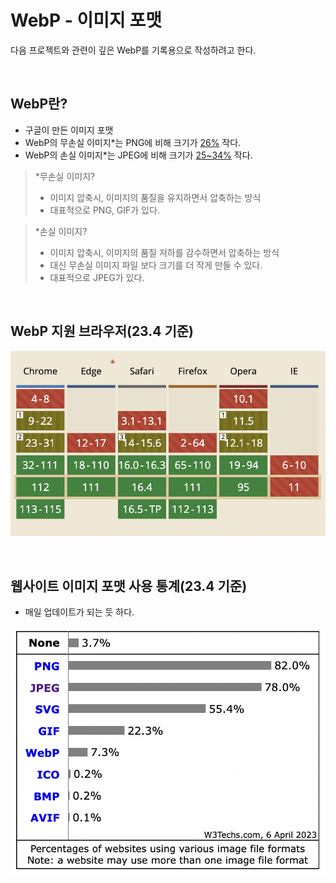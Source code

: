 # WebP - 이미지 포맷

다음 프로젝트와 관련이 깊은 WebP를 기록용으로 작성하려고 한다.

<br>

## WebP란?
- 구글이 만든 이미지 포맷
- WebP의 무손실 이미지*는 PNG에 비해 크기가 [26%](https://developers.google.com/speed/webp/docs/webp_lossless_alpha_study?hl=ko#results) 작다.
- WebP의 손실 이미지*는 JPEG에 비해 크기가 [25~34%](https://developers.google.com/speed/webp/docs/webp_study?hl=ko) 작다.

> *무손실 이미지?
> - 이미지 압축시, 이미지의 품질을 유지하면서 압축하는 방식
> - 대표적으로 PNG, GIF가 있다.

> *손실 이미지?
> - 이미지 압축시, 이미지의 품질 저하를 감수하면서 압축하는 방식
> - 대신 무손실 이미지 파일 보다 크기를 더 작게 만들 수 있다.
> - 대표적으로 JPEG가 있다.

<br>

## WebP 지원 브라우저(23.4 기준)

![WebP 지원 브라우저](/assets/2023/web/webp.png)

<br>

## 웹사이트 이미지 포맷 사용 통계(23.4 기준)

- 매일 업데이트가 되는 듯 하다.

![웹사이트 이미지 포맷 사용 통계](/assets/2023/web/webp2.png)
